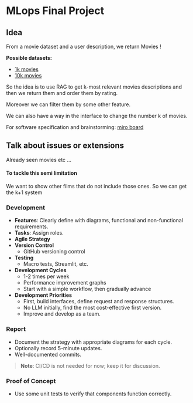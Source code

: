 # MLops Final Project

## Idea

From a movie dataset and a user description, we return Movies !

**Possible datasets:**

- [1k movies](https://www.kaggle.com/datasets/akashkotal/imbd-top-1000-with-description)
- [10k movies](https://www.kaggle.com/datasets/ashpalsingh1525/imdb-movies-dataset)

So the idea is to use RAG to get k-most relevant movies descriptions and then we return them and order them by rating.

Moreover we can filter them by some other feature.

We can also have a way in the interface to change the number k of movies.

For software specification and brainstorming: [miro board](https://miro.com/welcomeonboard/c0ppclVqUGM2aysyT0t0S1liTVZoYzdVeGVTV3RtOFBIZk1wK0dCajdPUm5YSDIwaGdha3BZWTEzN0k2SWdMV0s0L1NYREt5Q2oxT1FqMGpCZDJSYnl5bWVRNitWOGhya1ZCTGdOQTBwWlBYaFVwWXNtK2VVMFdZWlJQWlBuNDYhZQ==?share_link_id=912840001517)

## Talk about issues or extensions

Already seen movies etc ...

#### To tackle this semi limitation

We want to show other films that do not include those ones. So we can get the k+1 system

### Development

- **Features**: Clearly define with diagrams, functional and non-functional requirements.
- **Tasks**: Assign roles.
- **Agile Strategy**
- **Version Control**
  - GitHub versioning control
- **Testing**
  - Macro tests, Streamlit, etc.
- **Development Cycles**
  - 1-2 times per week
  - Performance improvement graphs
  - Start with a simple workflow, then gradually advance
- **Development Priorities**
  - First, build interfaces, define request and response structures.
  - No LLM initially, find the most cost-effective first version.
  - Improve and develop as a team.

### Report

- Document the strategy with appropriate diagrams for each cycle.
- Optionally record 5-minute updates.
- Well-documented commits.

> **Note**: CI/CD is not needed for now; keep it for discussion.

### Proof of Concept

- Use some unit tests to verify that components function correctly.
